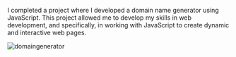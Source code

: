 I completed a project where I developed a domain name generator using JavaScript. This project allowed me to develop my skills in web development, and specifically, in working with JavaScript to create dynamic and interactive web pages.

![domaingenerator](https://user-images.githubusercontent.com/103970504/227210621-27152d9e-7139-43ee-b999-5da2760cab5f.png)
